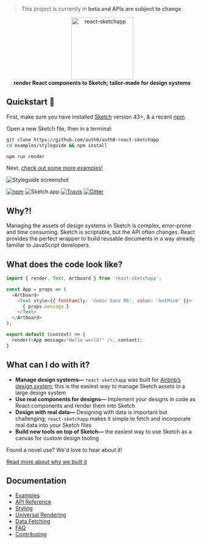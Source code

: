 > This project is currently in **beta and APIs are subject to change**.

<div align="center">
  <img alt="react-sketchapp" src="https://cldup.com/MxSVEkc_gb.png" height="163px" />
</div>

<div align="center">
  <strong>render React components to Sketch; tailor-made for design systems</strong>
</div>

## Quickstart 🏃‍
First, make sure you have installed [Sketch](http://sketchapp.com) version 43+, & a recent [npm](https://nodejs.org/en/download/).

Open a new Sketch file, then in a terminal:
```bash
git clone https://github.com/auth0/auth0-react-sketchapp
cd examples/styleguide && npm install

npm run render
```

Next, <a href="https://github.com/airbnb/react-sketchapp/tree/master/examples">check out some more examples!</a>

![Styleguide screenshot](https://user-images.githubusercontent.com/6318057/27739393-c892e4c2-5d84-11e7-841a-4351aa388fac.png)

[![npm](https://img.shields.io/npm/v/react-sketchapp.svg)](https://www.npmjs.com/package/react-sketchapp)
![Sketch.app](https://img.shields.io/badge/Sketch.app-43--45-brightgreen.svg)
[![Travis](https://img.shields.io/travis/rust-lang/rust.svg)](https://travis-ci.org/airbnb/react-sketchapp)
[![Gitter](https://img.shields.io/gitter/room/nwjs/nw.js.svg)](https://gitter.im/react-sketchapp/Lobby)

## Why?!

Managing the assets of design systems in Sketch is complex, error-prone and time consuming. Sketch is scriptable, but the API often changes. React provides the perfect wrapper to build reusable documents in a way already familiar to JavaScript developers.

## What does the code look like?
```js
import { render, Text, Artboard } from 'react-sketchapp';

const App = props => (
  <Artboard>
    <Text style={{ fontFamily: 'Comic Sans MS', color: 'hotPink' }}>
      { props.message }
    </Text>
  </Artboard>
);

export default (context) => {
  render(<App message="Hello world!" />, context);
}
```

## What can I do with it?
* **Manage design systems—** `react-sketchapp` was built for [Airbnb’s design system](http://airbnb.design/building-a-visual-language/); this is the easiest way to manage Sketch assets in a large design system
* **Use real components for designs—** Implement your designs in code as React components and render them into Sketch
* **Design with real data—** Designing with data is important but challenging; `react-sketchapp` makes it simple to fetch and incorporate real data into your Sketch files
* **Build new tools on top of Sketch—** the easiest way to use Sketch as a canvas for custom design tooling

Found a novel use? We'd love to hear about it!

<a href="http://airbnb.design/painting-with-code/">Read more about why we built it</a>

## Documentation

* [Examples](http://airbnb.io/react-sketchapp/docs/examples.html)
* [API Reference](http://airbnb.io/react-sketchapp/docs/API.html)
* [Styling](http://airbnb.io/react-sketchapp/docs/styling.html)
* [Universal Rendering](http://airbnb.io/react-sketchapp/docs/guides/universal-rendering.html)
* [Data Fetching](http://airbnb.io/react-sketchapp/docs/guides/data-fetching.html)
* [FAQ](http://airbnb.io/react-sketchapp/docs/FAQ.html)
* [Contributing](http://airbnb.io/react-sketchapp/CONTRIBUTING.html)
